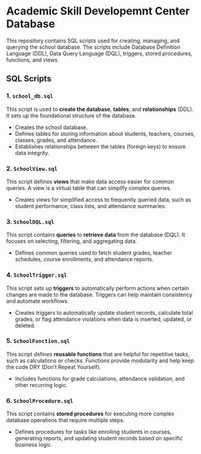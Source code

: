 # Academic Skill Developemnt Center Database

This repository contains SQL scripts used for creating, managing, and querying the school database. The scripts include Database Definition Language (DDL), Data Query Language (DQL), triggers, stored procedures, functions, and views.
## SQL Scripts

### 1. `school_db.sql`
This script is used to **create the database**, **tables**, and **relationships** (DDL). It sets up the foundational structure of the database.

- Creates the school database.
- Defines tables for storing information about students, teachers, courses, classes, grades, and attendance.
- Establishes relationships between the tables (foreign keys) to ensure data integrity.

### 2. `SchoolView.sql`
This script defines **views** that make data access easier for common queries. A view is a virtual table that can simplify complex queries.

- Creates views for simplified access to frequently queried data, such as student performance, class lists, and attendance summaries.

### 3. `SchoolDQL.sql`
This script contains **queries** to **retrieve data** from the database (DQL). It focuses on selecting, filtering, and aggregating data.

- Defines common queries used to fetch student grades, teacher schedules, course enrollments, and attendance reports.

### 4. `SchoolTrigger.sql`
This script sets up **triggers** to automatically perform actions when certain changes are made to the database. Triggers can help maintain consistency and automate workflows.

- Creates triggers to automatically update student records, calculate total grades, or flag attendance violations when data is inserted, updated, or deleted.

### 5. `SchoolFunction.sql`
This script defines **reusable functions** that are helpful for repetitive tasks, such as calculations or checks. Functions provide modularity and help keep the code DRY (Don’t Repeat Yourself).

- Includes functions for grade calculations, attendance validation, and other recurring logic.

### 6. `SchoolProcedure.sql`
This script contains **stored procedures** for executing more complex database operations that require multiple steps.

- Defines procedures for tasks like enrolling students in courses, generating reports, and updating student records based on specific business logic.
